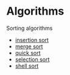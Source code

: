 # Algorithms

<p>Sorting algorithms</p>
<ul>
<li><a href="https://github.com/mangobanaani/algorithms/blob/master/com/github/mangobanaani/sorting/InsertionSort.java">insertion sort</a></li>
<li><a href="https://github.com/mangobanaani/algorithms/blob/master/com/github/mangobanaani/sorting/MergeSort.java">merge sort</a></li>
<li><a href="https://github.com/mangobanaani/algorithms/blob/master/com/github/mangobanaani/sorting/QuickSort.java">quick sort</a></li>
<li><a href="https://github.com/mangobanaani/algorithms/blob/master/com/github/mangobanaani/sorting/SelectionSort.java">selection sort</a></li>
<li><a href="https://github.com/mangobanaani/algorithms/blob/master/com/github/mangobanaani/sorting/ShellSort.java">shell sort</a></li>
</ul>

</br>

